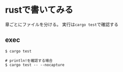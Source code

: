 # rustで書いてみる

章ごとにファイルを分ける。
実行は`cargo test`で確認する


## exec
```shell
$ cargo test

# println!を確認する場合
$ cargo test -- --nocapture
```
